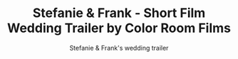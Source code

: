 ---
title: Stefanie & Frank - Short Film Wedding Trailer by Color Room Films
subtitle: Stefanie & Frank's wedding trailer
location:
link: 199419146
thumb: /img/thumbs/stefanie_frank.jpg
---